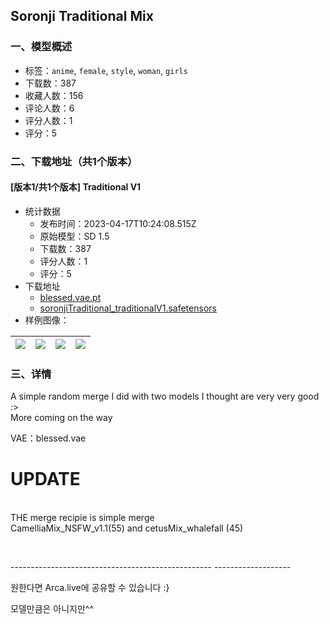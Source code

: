 ## Soronji Traditional Mix
### 一、模型概述

- 标签：`anime`, `female`, `style`, `woman`, `girls`
- 下载数：387
- 收藏人数：156
- 评论人数：6
- 评分人数：1
- 评分：5

### 二、下载地址（共1个版本）

#### [版本1/共1个版本] Traditional V1

- 统计数据
  - 发布时间：2023-04-17T10:24:08.515Z
  - 原始模型：SD 1.5
  - 下载数：387
  - 评分人数：1
  - 评分：5
- 下载地址
  - [blessed.vae.pt](https://civitai.com/api/download/models/47922?type=VAE&format=Other)
  - [soronjiTraditional_traditionalV1.safetensors](https://civitai.com/api/download/models/47922)
- 样例图像：

| <img src="https://image.civitai.com/xG1nkqKTMzGDvpLrqFT7WA/f3314d29-8148-49cb-81e0-c8eceb889800/width=450/515839.jpeg" /> | <img src="https://image.civitai.com/xG1nkqKTMzGDvpLrqFT7WA/98ca40b0-70ce-43b1-502c-d97ce74e8600/width=450/515842.jpeg" /> | <img src="https://image.civitai.com/xG1nkqKTMzGDvpLrqFT7WA/72c83945-2536-48d0-872f-c490682ec600/width=450/515841.jpeg" /> | <img src="https://image.civitai.com/xG1nkqKTMzGDvpLrqFT7WA/f00389c0-5b37-4bda-47bd-e37efc225d00/width=450/515848.jpeg" /> |
| ---- | ---- | ---- | ---- |


### 三、详情
<p>A simple random merge I did with two models I thought are very very good :&gt;<br />More coming on the way</p><p>VAE：blessed.vae</p><p></p><p></p><h1>UPDATE</h1><p><br />THE merge recipie is simple merge<br />CamelliaMix_NSFW_v1.1(55) and cetusMix_whalefall (45)</p><p><br /></p><p>-------------------------------------------------- -------------------</p><p>원한다면 Arca.live에 공유할 수 있습니다 :}</p><p>모델만큼은 아니지만^^</p>